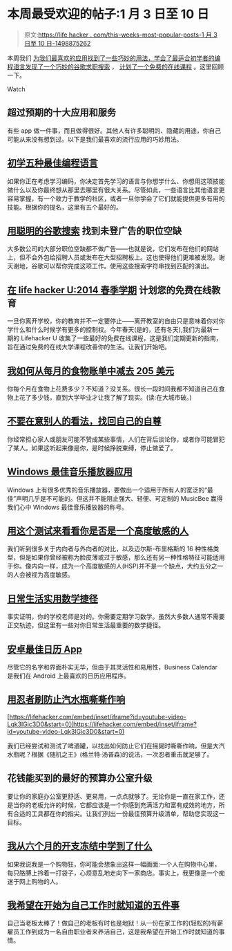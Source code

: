 # 本周最受欢迎的帖子:1 月 3 日至 10 日

> 原文:[https://life hacker . com/this-weeks-most-popular-posts-1 月 3 日至 10 日-1498875262](https://lifehacker.com/this-weeks-most-popular-posts-january-3rd-to-10th-1498875262)

本周我们 [为我们最喜欢的应用](https://lifehacker.com/top-10-apps-and-services-that-are-more-than-meets-the-e-1491631328)[找到了一些巧妙的用法，学会了最适合初学者的编程语言](http://lifehacker.com/five-best-programming-languages-for-first-time-learners-1494256243)[发现了一个巧妙的谷歌求职搜索](http://lifehacker.com/find-unadvertised-job-openings-with-a-clever-google-sea-1495871716) ， [计划了一个免费的在线课程](http://lifehacker.com/plan-your-free-online-education-at-lifehacker-u-spring-1493571968) 。这里回顾一下。

Watch

## 超过预期的十大应用和服务

有些 app 做一件事，而且做得很好。其他人有许多聪明的、隐藏的用途，你自己可能从来没有想到过。以下是我们最喜欢的流行应用的巧妙用法。

## [初学五种最佳编程语言](http://lifehacker.com/five-best-programming-languages-for-first-time-learners-1494256243)

如果你正在考虑学习编码，你决定首先学习的语言与你想学什么、你想用这项技能做什么以及你最终想从那里去哪里有很大关系。尽管如此，一些语言比其他语言更容易掌握，有一个致力于教学的社区，或者一旦你学会了它们就能提供更多有用的技能。根据你的提名，这里有五个最好的。

## [用聪明的谷歌搜索](http://lifehacker.com/find-unadvertised-job-openings-with-a-clever-google-sea-1495871716) 找到未登广告的职位空缺

大多数公司的大部分职位空缺都不做广告——也就是说，它们发布在他们的网站上，但不会外包给招聘人员或发布在大型招聘板上。这也使得他们更难被发现。谢天谢地，谷歌可以帮你完成这项工作。使用这些搜索字符串找到匹配的演出。

## [在 life hacker U:2014 春季学期](http://lifehacker.com/plan-your-free-online-education-at-lifehacker-u-spring-1493571968) 计划您的免费在线教育

一旦你离开学校，你的教育并不一定要停止——离开教室的自由只是意味着你对你学什么和什么时候学有更多的控制权。今年春天(是的，还有冬天),我们为最新一期的 Lifehacker U 收集了一些最好的免费在线课程，这是我们定期更新的指南，旨在通过免费的在线大学课程改善你的生活。让我们开始吧。

## [我如何从每月的食物账单中减去 205 美元](http://lifehacker.com/how-i-cut-205-from-my-monthly-food-bill-1496445570)

你每个月在食物上花费多少？不知道？没关系。很长一段时间我都不知道自己在食物上花了多少钱，直到大学毕业才让我了解了现实。(读:在大城市破。)

## [不要在意别人的看法，找回自己的自尊](http://lifehacker.com/stop-caring-about-what-others-think-and-get-back-your-1493922746)

你经常担心家人或朋友可能不赞成某些事情，人们在背后谈论你，或者你可能冒犯了某人。如果这听起来像是你，是时候挣脱束缚，停止做爱了。

## [Windows 最佳音乐播放器应用](http://lifehacker.com/the-best-music-player-application-for-windows-5804911)

Windows 上有很多优秀的音乐播放器，要做出一个适用于所有人的宽泛的“最佳”声明几乎是不可能的。但这并不能阻止强大、轻便、可定制的 MusicBee 赢得我们心中 Windows 最佳音乐播放器的称号。

## [用这个测试来看看你是否是一个高度敏感的人](http://lifehacker.com/find-out-if-youre-a-highly-sensitive-person-with-this-1497152169)

我们听到很多关于内向者与外向者的对比，以及迈尔斯-布里格斯的 16 种性格类型，但是如果你曾经被称为脸皮薄或过于敏感，那么还有另一种性格特征可能适用于你。像内向一样，成为一个高度敏感的人(HSP)并不是一个缺点，大约五分之一的人会被视为高度敏感。

## [日常生活实用数学捷径](http://lifehacker.com/practical-math-shortcuts-for-everyday-life-1495337792)

事实证明，你的学校老师是对的。你需要定期学习数学。虽然大多数人通常不需要正交轨迹，但这里有一些对你日常生活最重要的数学捷径。

## [安卓最佳日历 App](http://lifehacker.com/the-best-calendar-app-for-android-5834328)

尽管它的名字和界面朴实无华，但由于其灵活性和易用性，Business Calendar 是我们在 Android 上最喜欢的日历应用程序。

## [用忍者刷防止汽水瓶嘶嘶作响](http://lifehacker.com/prevent-soda-bottles-from-fizzing-over-with-a-ninja-swi-1493487572)

 [https://lifehacker.com/embed/inset/iframe?id=youtube-video-Lqk3lGic3D0&start=0](https://lifehacker.com/embed/inset/iframe?id=youtube-video-Lqk3lGic3D0&start=0) 

我们已经尝试和测试了啤酒罐，以找出如何防止它们在摇晃时嘶嘶作响，但是大汽水瓶呢？根据《随机之王》(格兰特·汤普森)的说法，一次忍者重击就足够了。

## 花钱能买到的最好的预算办公室升级

要让你的家庭办公室更舒适、更易用，一点点就够了。无论你是一直在家工作，还是当你的老板允许的时候，它都应该是一个你感到充满活力和富有成效的地方，所有合适的工具都在你的指尖。让我们列出一份最佳预算升级清单，帮助您实现这一目标。

## [我从六个月的开支冻结中学到了什么](http://lifehacker.com/what-i-learned-from-a-six-month-spending-freeze-1496191624)

如果我说我是一个购物狂，你可能会想象出这样一幅画面:一个人在购物中心里，每只胳膊上拎着一打袋子，心烦意乱地走向下一家商店。事实上，我更像是一个痴迷于网上购物的人。

## [我希望在开始为自己工作时就知道的五件事](http://lifehacker.com/five-things-i-wish-i-had-known-when-i-started-working-f-1497900668)

自己当老板太棒了！做自己的老板有时也是地狱！从一份在家工作的(轻松的)有薪雇员工作到成为一名自由职业者来养活自己，这是我希望在开始工作时就知道的事情。